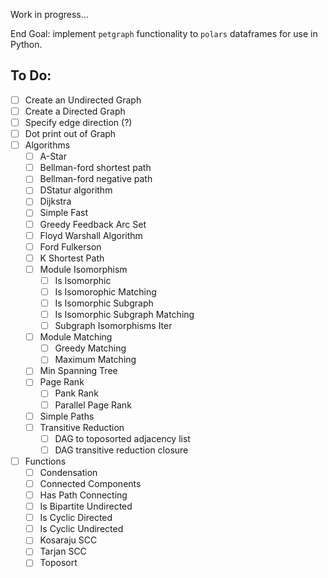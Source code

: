 Work in progress...

End Goal: implement `petgraph` functionality to `polars` dataframes for use in Python.

## To Do:
- [ ] Create an Undirected Graph
- [ ] Create a Directed Graph
- [ ] Specify edge direction (?)
- [ ] Dot print out of Graph
- [ ] Algorithms
  - [ ] A-Star
  - [ ] Bellman-ford shortest path
  - [ ] Bellman-ford negative path
  - [ ] DStatur algorithm
  - [ ] Dijkstra
  - [ ] Simple Fast
  - [ ] Greedy Feedback Arc Set
  - [ ] Floyd Warshall Algorithm
  - [ ] Ford Fulkerson
  - [ ] K Shortest Path
  - [ ] Module Isomorphism
    - [ ] Is Isomorphic
    - [ ] Is Isomorophic Matching
    - [ ] Is Isomorphic Subgraph
    - [ ] Is Isomorphic Subgraph Matching
    - [ ] Subgraph Isomorphisms Iter
  - [ ] Module Matching
    - [ ] Greedy Matching
    - [ ] Maximum Matching
  - [ ] Min Spanning Tree
  - [ ] Page Rank
    - [ ] Pank Rank
    - [ ] Parallel Page Rank
  - [ ] Simple Paths
  - [ ] Transitive Reduction
    - [ ] DAG to toposorted adjacency list
    - [ ] DAG transitive reduction closure
- [ ] Functions
  - [ ] Condensation
  - [ ] Connected Components
  - [ ] Has Path Connecting
  - [ ] Is Bipartite Undirected
  - [ ] Is Cyclic Directed
  - [ ] Is Cyclic Undirected
  - [ ] Kosaraju SCC
  - [ ] Tarjan SCC
  - [ ] Toposort